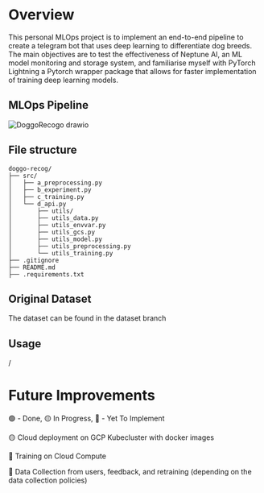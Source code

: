 # Overview
This personal MLOps project is to implement an end-to-end pipeline to create a telegram bot that uses deep learning to differentiate dog breeds.
The main objectives are to test the effectiveness of Neptune AI, an ML model monitoring and storage system, and familiarise myself with PyTorch Lightning a Pytorch wrapper package that allows for faster implementation of training deep learning models.

## MLOps Pipeline
![DoggoRecogo drawio](https://github.com/josiah-chua/doggo-recog/assets/81459293/3788d92f-7261-444a-b4ae-9a1f38bb11f7)

## File structure
```
doggo-recog/
├── src/
│   ├── a_preprocessing.py
│   ├── b_experiment.py
│   ├── c_training.py
│   └── d_api.py
│       ├── utils/
│       ├── utils_data.py
│       ├── utils_envvar.py
│       ├── utils_gcs.py
│       ├── utils_model.py
│       ├── utils_preprocessing.py
│       └── utils_training.py
├── .gitignore
├── README.md
├── .requirements.txt
```

## Original Dataset
The dataset can be found in the dataset branch 
## Usage
/



# 

# Future Improvements
:green_circle: - Done, :yellow_circle: In Progress, :red_circle: - Yet To Implement

:yellow_circle: Cloud deployment on GCP Kubecluster with docker images

:red_circle: Training on Cloud Compute

:red_circle: Data Collection from users, feedback, and retraining (depending on the data collection policies)
